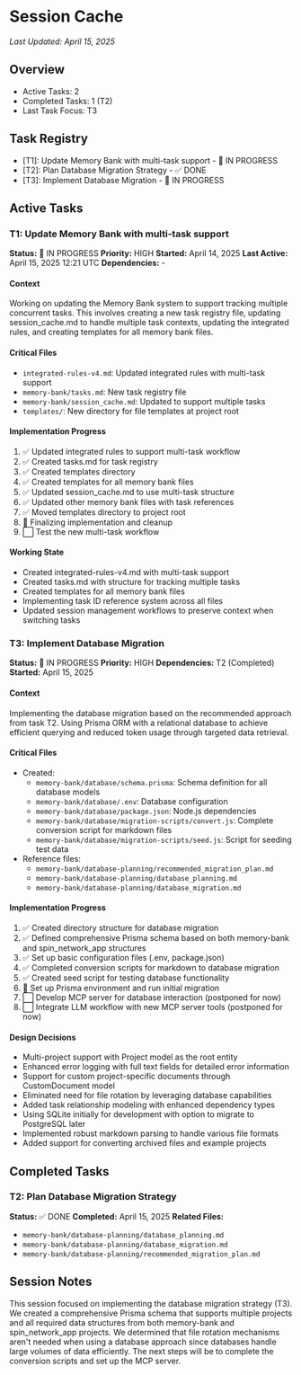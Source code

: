 # Session Cache

*Last Updated: April 15, 2025*

## Overview
- Active Tasks: 2
- Completed Tasks: 1 (T2)
- Last Task Focus: T3

## Task Registry
- [T1]: Update Memory Bank with multi-task support - 🔄 IN PROGRESS
- [T2]: Plan Database Migration Strategy - ✅ DONE
- [T3]: Implement Database Migration - 🔄 IN PROGRESS

## Active Tasks

### T1: Update Memory Bank with multi-task support
**Status:** 🔄 IN PROGRESS
**Priority:** HIGH
**Started:** April 14, 2025
**Last Active:** April 15, 2025 12:21 UTC
**Dependencies:** -

#### Context
Working on updating the Memory Bank system to support tracking multiple concurrent tasks. This involves creating a new task registry file, updating session_cache.md to handle multiple task contexts, updating the integrated rules, and creating templates for all memory bank files.

#### Critical Files
- `integrated-rules-v4.md`: Updated integrated rules with multi-task support
- `memory-bank/tasks.md`: New task registry file
- `memory-bank/session_cache.md`: Updated to support multiple tasks
- `templates/`: New directory for file templates at project root

#### Implementation Progress
1. ✅ Updated integrated rules to support multi-task workflow
2. ✅ Created tasks.md for task registry
3. ✅ Created templates directory
4. ✅ Created templates for all memory bank files
5. ✅ Updated session_cache.md to use multi-task structure
6. ✅ Updated other memory bank files with task references
7. ✅ Moved templates directory to project root
8. 🔄 Finalizing implementation and cleanup
9. ⬜ Test the new multi-task workflow

#### Working State
- Created integrated-rules-v4.md with multi-task support
- Created tasks.md with structure for tracking multiple tasks
- Created templates for all memory bank files
- Implementing task ID reference system across all files
- Updated session management workflows to preserve context when switching tasks

### T3: Implement Database Migration
**Status:** 🔄 IN PROGRESS
**Priority:** HIGH
**Dependencies:** T2 (Completed)
**Started:** April 15, 2025

#### Context
Implementing the database migration based on the recommended approach from task T2. Using Prisma ORM with a relational database to achieve efficient querying and reduced token usage through targeted data retrieval.

#### Critical Files
- Created:
  - `memory-bank/database/schema.prisma`: Schema definition for all database models
  - `memory-bank/database/.env`: Database configuration 
  - `memory-bank/database/package.json`: Node.js dependencies
  - `memory-bank/database/migration-scripts/convert.js`: Complete conversion script for markdown files
  - `memory-bank/database/migration-scripts/seed.js`: Script for seeding test data
- Reference files:
  - `memory-bank/database-planning/recommended_migration_plan.md`
  - `memory-bank/database-planning/database_planning.md`
  - `memory-bank/database-planning/database_migration.md`

#### Implementation Progress
1. ✅ Created directory structure for database migration
2. ✅ Defined comprehensive Prisma schema based on both memory-bank and spin_network_app structures
3. ✅ Set up basic configuration files (.env, package.json)
4. ✅ Completed conversion scripts for markdown to database migration
5. ✅ Created seed script for testing database functionality
6. 🔄 Set up Prisma environment and run initial migration
7. ⬜ Develop MCP server for database interaction (postponed for now)
8. ⬜ Integrate LLM workflow with new MCP server tools (postponed for now)

#### Design Decisions
- Multi-project support with Project model as the root entity
- Enhanced error logging with full text fields for detailed error information
- Support for custom project-specific documents through CustomDocument model
- Eliminated need for file rotation by leveraging database capabilities
- Added task relationship modeling with enhanced dependency types
- Using SQLite initially for development with option to migrate to PostgreSQL later
- Implemented robust markdown parsing to handle various file formats
- Added support for converting archived files and example projects

## Completed Tasks

### T2: Plan Database Migration Strategy
**Status:** ✅ DONE
**Completed:** April 15, 2025
**Related Files:**
- `memory-bank/database-planning/database_planning.md`
- `memory-bank/database-planning/database_migration.md`
- `memory-bank/database-planning/recommended_migration_plan.md`

## Session Notes
This session focused on implementing the database migration strategy (T3). We created a comprehensive Prisma schema that supports multiple projects and all required data structures from both memory-bank and spin_network_app projects. We determined that file rotation mechanisms aren't needed when using a database approach since databases handle large volumes of data efficiently. The next steps will be to complete the conversion scripts and set up the MCP server.
